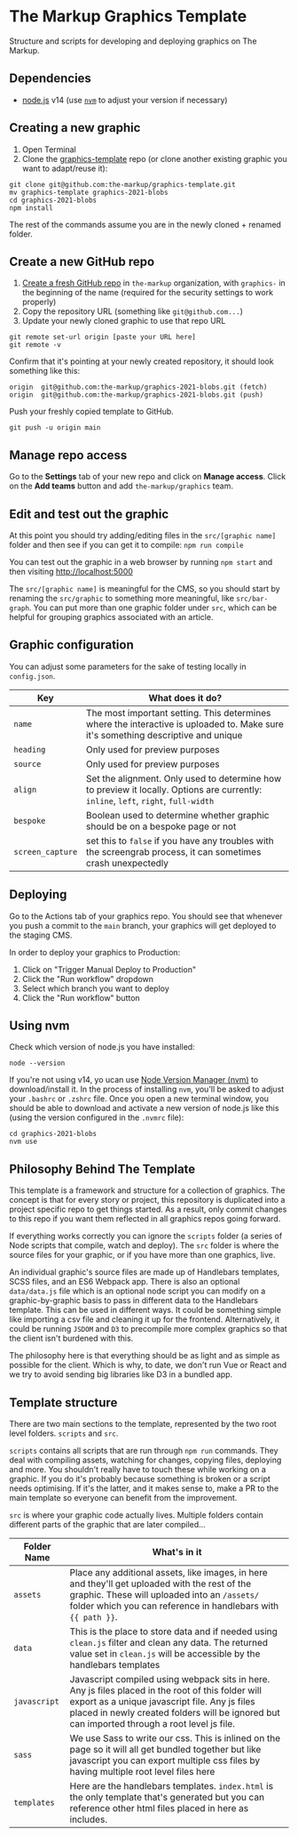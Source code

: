 # The Markup Graphics Template

Structure and scripts for developing and deploying graphics on The Markup.

## Dependencies

* [node.js](https://nodejs.org/) v14 (use [`nvm`](#using-nvm) to adjust your version if necessary)

## Creating a new graphic

1. Open Terminal
2. Clone the [graphics-template](https://github.com/the-markup/graphics-template) repo (or clone another existing graphic you want to adapt/reuse it):

```
git clone git@github.com:the-markup/graphics-template.git
mv graphics-template graphics-2021-blobs
cd graphics-2021-blobs
npm install
```

The rest of the commands assume you are in the newly cloned + renamed folder.

## Create a new GitHub repo

1. [Create a fresh GitHub repo](https://github.com/new) in `the-markup` organization, with `graphics-` in the beginning of the name (required for the security settings to work properly)
2. Copy the repository URL (something like `git@github.com...`)
3. Update your newly cloned graphic to use that repo URL

```
git remote set-url origin [paste your URL here]
git remote -v
```

Confirm that it's pointing at your newly created repository, it should look something like this:

```
origin	git@github.com:the-markup/graphics-2021-blobs.git (fetch)
origin	git@github.com:the-markup/graphics-2021-blobs.git (push)
```

Push your freshly copied template to GitHub.

```
git push -u origin main
```

## Manage repo access

Go to the __Settings__ tab of your new repo and click on __Manage access__. Click on the __Add teams__ button and add `the-markup/graphics` team.

## Edit and test out the graphic

At this point you should try adding/editing files in the `src/[graphic name]` folder and then see if you can get it to compile: `npm run compile`

You can test out the graphic in a web browser by running `npm start` and then visiting [http://localhost:5000](http://localhost:5000)

The `src/[graphic name]` is meaningful for the CMS, so you should start by renaming the `src/graphic` to something more meaningful, like `src/bar-graph`. You can put more than one graphic folder under `src`, which can be helpful for grouping graphics associated with an article.

## Graphic configuration

You can adjust some parameters for the sake of testing locally in `config.json`.

| Key       | What does it do? |
| --------- | ------------ |
| `name`    | The most important setting. This determines where the interactive is uploaded to. Make sure it's something descriptive and unique |
| `heading` | Only used for preview purposes |
| `source`  | Only used for preview purposes |
| `align`    | Set the alignment. Only used to determine how to preview it locally. Options are currently: `inline`, `left`, `right`, `full-width` |
| `bespoke`  | Boolean used to determine whether graphic should be on a bespoke page or not |
| `screen_capture` | set this to `false` if you have any troubles with the screengrab process, it can sometimes crash unexpectedly |

## Deploying

Go to the Actions tab of your graphics repo. You should see that whenever you push a commit to the `main` branch, your graphics will get deployed to the staging CMS.

In order to deploy your graphics to Production:

1. Click on "Trigger Manual Deploy to Production"
2. Click the "Run workflow" dropdown
3. Select which branch you want to deploy
4. Click the "Run workflow" button

## Using nvm

Check which version of node.js you have installed:

```
node --version
```

If you're not using v14, yo ucan use [Node Version Manager (nvm)](https://github.com/nvm-sh/nvm/blob/master/README.md#installing-and-updating) to download/install it. In the process of installing `nvm`, you'll be asked to adjust your `.bashrc` or  `.zshrc` file. Once you open a new terminal window, you should be able to download and activate a new version of node.js like this (using the version configured in the `.nvmrc` file):

```
cd graphics-2021-blobs
nvm use
```

## Philosophy Behind The Template

This template is a framework and structure for a collection of graphics. The concept is that for every story or project, this repository is duplicated into a project specific repo to get things started. As a result, only commit changes to this repo if you want them reflected in all graphics repos going forward.

If everything works correctly you can ignore the `scripts` folder (a series of Node scripts that compile, watch and deploy). The `src` folder is where the source files for your graphic, or if you have more than one graphics, live.

An individual graphic's source files are made up of Handlebars templates, SCSS files, and an ES6 Webpack app. There is also an optional `data/data.js` file which is an optional node script you can modify on a graphic-by-graphic basis to pass in different data to the Handlebars template. This can be used in different ways. It could be something simple like importing a csv file and cleaning it up for the frontend. Alternatively, it could be running `JSDOM` and `D3` to precompile more complex graphics so that the client isn't burdened with this.

The philosophy here is that everything should be as light and as simple as possible for the client. Which is why, to date, we don't run Vue or React and we try to avoid sending big libraries like D3 in a bundled app.

## Template structure

There are two main sections to the template, represented by the two root level folders. `scripts` and `src`.

`scripts` contains all scripts that are run through `npm run` commands. They deal with compiling assets, watching for changes, copying files, deploying and more. You shouldn't really have to touch these while working on a graphic. If you do it's probably because something is broken or a script needs optimising. If it's the latter, and it makes sense to, make a PR to the main template so everyone can benefit from the improvement.

`src` is where your graphic code actually lives. Multiple folders contain different parts of the graphic that are later compiled...

| Folder Name  | What's in it |
| ------------ | ------------ |
| `assets`     | Place any additional assets, like images, in here and they'll get uploaded with the rest of the graphic. These will uploaded into an `/assets/` folder which you can reference in handlebars with `{{ path }}`. |
| `data`       | This is the place to store data and if needed using `clean.js` filter and clean any data. The returned value set in `clean.js` will be accessible by the handlebars templates |
| `javascript` | Javascript compiled using webpack sits in here. Any js files placed in the root of this folder will export as a unique javascript file. Any js files placed in newly created folders will be ignored but can imported through a root level js file. |
| `sass`       | We use Sass to write our css. This is inlined on the page so it will all get bundled together but like javascript you can export multiple css files by having multiple root level files here |
| `templates`  | Here are the handlebars templates. `index.html` is the only template that's generated but you can reference other html files placed in here as includes. |
